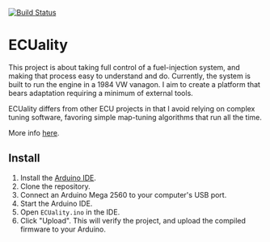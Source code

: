 [![Build Status](https://travis-ci.org/ECUality/ECUality.svg?branch=master)](https://travis-ci.org/ECUality/ECUality)

# ECUality

This project is about taking full control of a fuel-injection system, and making that process easy to understand and do. Currently, the system is built to run the engine in a 1984 VW vanagon. I aim to create a platform that bears adaptation requiring a minimum of external tools. 

ECUality differs from other ECU projects in that I avoid relying on complex tuning software, favoring simple map-tuning algorithms that run all the time. 

More info [here](https://hackaday.io/project/4622-ecuality1).

## Install

1. Install the [Arduino IDE](https://www.arduino.cc/en/Main/Donate).
2. Clone the repository.
3. Connect an Arduino Mega 2560 to your computer's USB port.
4. Start the Arduino IDE.
5. Open `ECUality.ino` in the IDE.
6. Click "Upload". This will verify the project, and upload the compiled firmware to your Arduino.
